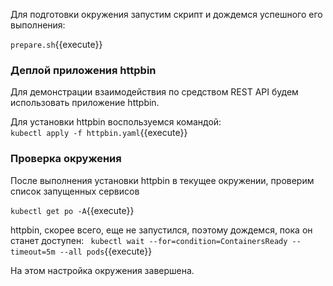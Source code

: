 Для  подготовки окружения запустим скрипт и дождемся успешного его выполнения: 

`prepare.sh`{{execute}}

### Деплой приложения httpbin
Для демонстрации взаимодействия по средством REST API будем использовать приложение httpbin.  

Для установки httpbin воспользуемся командой:  
`kubectl apply -f httpbin.yaml`{{execute}}

### Проверка окружения
После выполнения установки httpbin в текущее окружении, проверим список запущенных сервисов

`kubectl get po -A`{{execute}}

httpbin, скорее всего, еще не запустился, поэтому дождемся, пока он станет доступен: 
` kubectl wait --for=condition=ContainersReady --timeout=5m --all pods`{{execute}}  

На этом настройка окружения завершена.